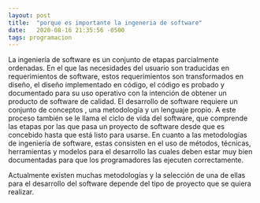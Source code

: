 ```yaml
---
layout: post
title:  "porque es importante la ingeneria de software"
date:   2020-08-16 21:35:56 -0500
tags: programacion
---
```

La ingeniería de software es un conjunto de etapas parcialmente ordenadas.
En el que las necesidades del usuario son traducidas en requerimientos de software,
estos requerimientos son transformados en diseño, el diseño implementado en código,
el código es probado y documentado para su uso operativo con la intención de obtener
un producto de software de calidad. El desarrollo de software requiere un conjunto de conceptos
, una metodología y un lenguaje propio. A este proceso también se le llama el ciclo de vida del software,
que comprende las etapas por las que pasa un proyecto de software desde que es concebido hasta que está listo para usarse. En cuanto a las metodologías de ingeniería de software, estas consisten en el uso de métodos, técnicas, herramientas y modelos para el desarrollo las cuales deben estar muy bien documentadas para que los programadores las ejecuten correctamente.

Actualmente existen muchas metodologías y la selección de una de ellas para el desarrollo del software depende del tipo de proyecto que se quiera realizar.

